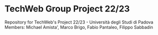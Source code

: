 # TechWeb Group Project 22/23
Repository for TechWeb's Project 22/23 - Università degli Studi di Padova
Members: Michael Amista', Marco Brigo, Fabio Pantaleo, Filippo Sabbadin
